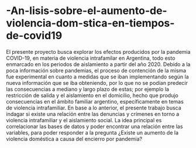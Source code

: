 # -An-lisis-sobre-el-aumento-de-violencia-dom-stica-en-tiempos-de-covid19
El presente proyecto busca explorar los efectos producidos por la pandemia COVID-19, en materia de violencia intrafamilar en Argentina, todo esto enmarcado en los periodos de aislamiento a partir del año 2020.  Debido a la poca información sobre pandemias, el proceso de contención de la misma fue experimental en cuanto a medidas que se iban implementando según la nueva información que se iba obteniendo, por lo que no se podían predecir las consecuencias a mediano y largo plazo de estas; por ejemplo la restricción de salida y el aislamiento en el domicilio, hecho que produjo consecuencias en el ámbito familiar argentino, específicamente en temas de violencia intrafamiliar. En base a lo anterior, el presente trabajo busca indagar si existe una relación entre las denuncias y crímenes en torno a violencia intrafamiliar y el aislamiento social.  La idea principal es correlacionar las bases de datos y poder encontrar una relación entre las variables, para poder responder a la pregunta ¿Existe un aumento de la violencia doméstica a causa del encierro por pandemia?

